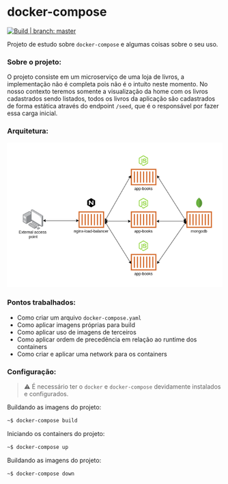 # docker-compose

[![Build | branch: master](https://github.com/jonathanmdr/docker-compose/actions/workflows/docker-publish.yml/badge.svg?branch=master)](https://github.com/jonathanmdr/docker-compose/actions/workflows/docker-publish.yml)

Projeto de estudo sobre `docker-compose` e algumas coisas sobre o seu uso.

### Sobre o projeto:
O projeto consiste em um microserviço de uma loja de livros, a implementação não é completa pois não é o intuíto neste momento.
No nosso contexto teremos somente a visualização da home com os livros cadastrados sendo listados, todos os livros da aplicação são cadastrados de forma estática através do endpoint `/seed`, que é o responsável por fazer essa carga inicial.

### Arquitetura:
[![node](https://github.com/jonathanmdr/docker-compose/blob/master/docs/app-architecture.png)](https://github.com/jonathanmdr/docker-compose/blob/master)

### Pontos trabalhados:
- Como criar um arquivo `docker-compose.yaml`
- Como aplicar imagens próprias para build
- Como aplicar uso de imagens de terceiros
- Como aplicar ordem de precedência em relação ao runtime dos containers
- Como criar e aplicar uma network para os containers

### Configuração:
 > :warning:  É necessário ter o `docker` e `docker-compose` devidamente instalados e configurados.

Buildando as imagens do projeto:
 ```bash
~$ docker-compose build
 ```
Iniciando os containers do projeto:
 ```bash
~$ docker-compose up
 ```
Buildando as imagens do projeto:
 ```bash
~$ docker-compose down
 ```
